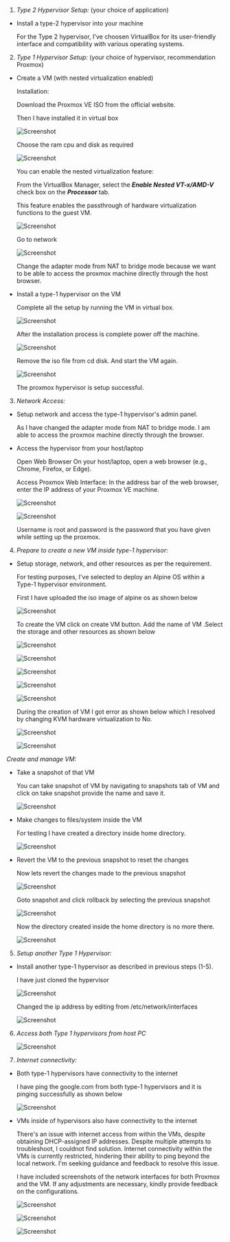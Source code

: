 1.  _Type 2 Hypervisor Setup:_ (your choice of application)

-   Install a type-2 hypervisor into your machine

	For the Type 2 hypervisor, I've choosen VirtualBox for its user-friendly interface and compatibility with various operating systems.

2.  _Type 1 Hypervisor Setup:_ (your choice of hypervisor, recommendation Proxmox)

-   Create a VM (with nested virtualization enabled)

	Installation:

	Download the Proxmox VE ISO from the official website.

	Then I have installed it in virtual box

    ![Screenshot](materials/1.png)

	Choose the ram cpu and disk as required

    ![Screenshot](materials/2.png)

	You can enable the nested virtualization feature:

	From the VirtualBox Manager, select the **_Enable Nested VT-x/AMD-V_** check box on the **_Processor_** tab.

	This feature enables the passthrough of hardware virtualization functions to the guest VM.

    ![Screenshot](materials/3.png)

	Go to network

    ![Screenshot](materials/4.png)

	Change the adapter mode from NAT to bridge mode because we want to be able to access the proxmox machine directly through the host browser.

-   Install a type-1 hypervisor on the VM

	Complete all the setup by running the VM in virtual box.

    ![Screenshot](materials/5.png)

	After the installation process is complete power off the machine.

    ![Screenshot](materials/6.png)

	Remove the iso file from cd disk. And start the VM again.

    ![Screenshot](materials/7.png)

	The proxmox hypervisor is setup successful.

3.  _Network Access:_

-   Setup network and access the type-1 hypervisor's admin panel.

	As I have changed the adapter mode from NAT to bridge mode. I am able to access the proxmox machine directly through the browser.

-   Access the hypervisor from your host/laptop

	Open Web Browser On your host/laptop, open a web browser (e.g., Chrome, Firefox, or Edge).

	Access Proxmox Web Interface: In the address bar of the web browser, enter the IP address of your Proxmox VE machine.

    ![Screenshot](materials/8.png)

    ![Screenshot](materials/9.png)

	Username is root and password is the password that you have given while setting up the proxmox.

4.  _Prepare to create a new VM inside type-1 hypervisor:_

-   Setup storage, network, and other resources as per the requirement.

	For testing purposes, I've selected to deploy an Alpine OS within a Type-1 hypervisor environment.

	First I have uploaded the iso image of alpine os as shown below

    ![Screenshot](materials/10.png)

	To create the VM click on create VM button. Add the name of VM .Select the storage and other resources as shown below

    ![Screenshot](materials/11.png)

    ![Screenshot](materials/12.png)

    ![Screenshot](materials/13.png)

    ![Screenshot](materials/14.png)

    ![Screenshot](materials/15.png)

	During the creation of VM I got error as shown below which I resolved by changing KVM hardware virtualization to No.

    ![Screenshot](materials/16.png)

    ![Screenshot](materials/17.png)

_Create and manage VM:_

-   Take a snapshot of that VM

	You can take snapshot of VM by navigating to snapshots tab of VM and click on take snapshot provide the name and save it.

    ![Screenshot](materials/18.png)

-   Make changes to files/system inside the VM

	For testing I have created a directory inside home directory.

    ![Screenshot](materials/19.png)

-   Revert the VM to the previous snapshot to reset the changes

	Now lets revert the changes made to the previous snapshot

    ![Screenshot](materials/20.png)

	Goto snapshot and click rollback by selecting the previous snapshot

    ![Screenshot](materials/21.png)

	Now the directory created inside the home directory is no more there.

    ![Screenshot](materials/22.png)

5.  _Setup another Type 1 Hypervisor:_

-   Install another type-1 hypervisor as described in previous steps (1-5).

	I have just cloned the hypervisor

    ![Screenshot](materials/23.png)

	Changed the ip address by editing from /etc/network/interfaces

    ![Screenshot](materials/24.png)

6.  _Access both Type 1 hypervisors from host PC_

    ![Screenshot](materials/25.png)

7.  _Internet connectivity:_

-   Both type-1 hypervisors have connectivity to the internet

	I have ping the google.com from both type-1 hypervisors and it is pinging successfully as shown below

    ![Screenshot](materials/26.png)

-   VMs inside of hypervisors also have connectivity to the internet

	There's an issue with internet access from within the VMs, despite obtaining DHCP-assigned IP addresses. Despite multiple attempts to troubleshoot, I couldnot find solution. Internet connectivity within the VMs is currently restricted, hindering their ability to ping beyond the local network. I'm seeking guidance and feedback to resolve this  issue.

	I have included screenshots of the network interfaces for both Proxmox and the VM. If any adjustments are necessary, kindly provide feedback on the configurations. 

	![Screenshot](materials/27.png)

	![Screenshot](materials/28.png)

	![Screenshot](materials/29.png)


